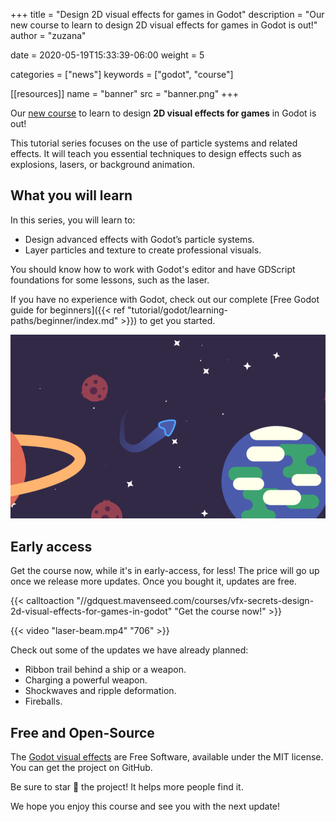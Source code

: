 +++
title = "Design 2D visual effects for games in Godot"
description = "Our new course to learn to design 2D visual effects for games in Godot is out!"
author = "zuzana"

date = 2020-05-19T15:33:39-06:00
weight = 5

categories = ["news"]
keywords = ["godot", "course"]

[[resources]]
name = "banner"
src = "banner.png"
+++

Our [new course](//gdquest.mavenseed.com/courses/vfx-secrets-design-2d-visual-effects-for-games-in-godot) to learn to design **2D visual effects for games** in Godot is out!

This tutorial series focuses on the use of particle systems and related effects. It will teach you essential techniques to design effects such as explosions, lasers, or background animation.

## What you will learn

In this series, you will learn to:

- Design advanced effects with Godot’s particle systems.
- Layer particles and texture to create professional visuals.

You should know how to work with Godot's editor and have GDScript foundations for some lessons, such as the laser.

If you have no experience with Godot, check out our complete [Free Godot guide for beginners]({{< ref "tutorial/godot/learning-paths/beginner/index.md" >}}) to get you started.

![Trail effect](./trail.png)

## Early access

Get the course now, while it's in early-access, for less! The price will go up once we release more updates. Once you bought it, updates are free.

{{< calltoaction "//gdquest.mavenseed.com/courses/vfx-secrets-design-2d-visual-effects-for-games-in-godot" "Get the course now!" >}}

{{< video "laser-beam.mp4" "706" >}}

Check out some of the updates we have already planned:

- Ribbon trail behind a ship or a weapon.
- Charging a powerful weapon.
- Shockwaves and ripple deformation.
- Fireballs.

## Free and Open-Source

The [Godot visual effects](https://github.com/GDQuest/godot-visual-effects) are Free Software, available under the MIT license. You can get the project on GitHub.

Be sure to star 🌟 the project! It helps more people find it.

We hope you enjoy this course and see you with the next update!
